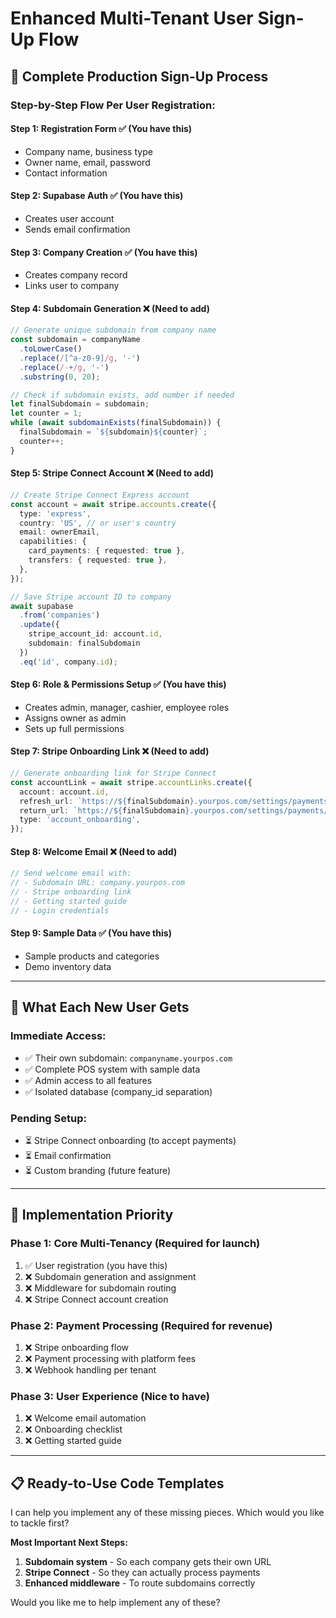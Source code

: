 # Enhanced Multi-Tenant User Sign-Up Flow

## 🚀 Complete Production Sign-Up Process

### Step-by-Step Flow Per User Registration:

#### **Step 1: Registration Form** ✅ (You have this)
- Company name, business type
- Owner name, email, password
- Contact information

#### **Step 2: Supabase Auth** ✅ (You have this)
- Creates user account
- Sends email confirmation

#### **Step 3: Company Creation** ✅ (You have this)
- Creates company record
- Links user to company

#### **Step 4: Subdomain Generation** ❌ (Need to add)
```typescript
// Generate unique subdomain from company name
const subdomain = companyName
  .toLowerCase()
  .replace(/[^a-z0-9]/g, '-')
  .replace(/-+/g, '-')
  .substring(0, 20);

// Check if subdomain exists, add number if needed
let finalSubdomain = subdomain;
let counter = 1;
while (await subdomainExists(finalSubdomain)) {
  finalSubdomain = `${subdomain}${counter}`;
  counter++;
}
```

#### **Step 5: Stripe Connect Account** ❌ (Need to add)
```typescript
// Create Stripe Connect Express account
const account = await stripe.accounts.create({
  type: 'express',
  country: 'US', // or user's country
  email: ownerEmail,
  capabilities: {
    card_payments: { requested: true },
    transfers: { requested: true },
  },
});

// Save Stripe account ID to company
await supabase
  .from('companies')
  .update({ 
    stripe_account_id: account.id,
    subdomain: finalSubdomain 
  })
  .eq('id', company.id);
```

#### **Step 6: Role & Permissions Setup** ✅ (You have this)
- Creates admin, manager, cashier, employee roles
- Assigns owner as admin
- Sets up full permissions

#### **Step 7: Stripe Onboarding Link** ❌ (Need to add)
```typescript
// Generate onboarding link for Stripe Connect
const accountLink = await stripe.accountLinks.create({
  account: account.id,
  refresh_url: `https://${finalSubdomain}.yourpos.com/settings/payments/refresh`,
  return_url: `https://${finalSubdomain}.yourpos.com/settings/payments/success`,
  type: 'account_onboarding',
});
```

#### **Step 8: Welcome Email** ❌ (Need to add)
```typescript
// Send welcome email with:
// - Subdomain URL: company.yourpos.com
// - Stripe onboarding link
// - Getting started guide
// - Login credentials
```

#### **Step 9: Sample Data** ✅ (You have this)
- Sample products and categories
- Demo inventory data

---

## 🎯 What Each New User Gets

### **Immediate Access:**
- ✅ Their own subdomain: `companyname.yourpos.com`
- ✅ Complete POS system with sample data
- ✅ Admin access to all features
- ✅ Isolated database (company_id separation)

### **Pending Setup:**
- ⏳ Stripe Connect onboarding (to accept payments)
- ⏳ Email confirmation
- ⏳ Custom branding (future feature)

---

## 🔧 Implementation Priority

### **Phase 1: Core Multi-Tenancy** (Required for launch)
1. ✅ User registration (you have this)
2. ❌ Subdomain generation and assignment
3. ❌ Middleware for subdomain routing
4. ❌ Stripe Connect account creation

### **Phase 2: Payment Processing** (Required for revenue)
1. ❌ Stripe onboarding flow
2. ❌ Payment processing with platform fees
3. ❌ Webhook handling per tenant

### **Phase 3: User Experience** (Nice to have)
1. ❌ Welcome email automation
2. ❌ Onboarding checklist
3. ❌ Getting started guide

---

## 📋 Ready-to-Use Code Templates

I can help you implement any of these missing pieces. Which would you like to tackle first?

**Most Important Next Steps:**
1. **Subdomain system** - So each company gets their own URL
2. **Stripe Connect** - So they can actually process payments
3. **Enhanced middleware** - To route subdomains correctly

Would you like me to help implement any of these?
